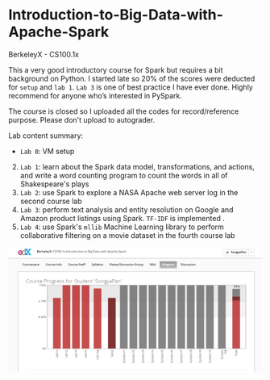 # Introduction-to-Big-Data-with-Apache-Spark
BerkeleyX -  CS100.1x

This a very good introductory course for Spark but requires a bit background on Python. I started late so 20% of the scores were deducted for `setup` and `lab 1`. `Lab 3` is one of best practice I have ever done. Highly recommend for anyone who’s interested in PySpark.

The course is closed so I uploaded all the codes for record/reference purpose. Please don't upload to autograder.

Lab content summary:

- `Lab 0`: VM setup
2. `Lab 1`: learn about the Spark data model, transformations, and actions, and write a word counting program to count the words in all of Shakespeare's plays
3. `Lab 2`: use Spark to explore a NASA Apache web server log in the second course lab 
4. `Lab 3`: perform text analysis and entity resolution on Google and Amazon product listings using Spark. `TF-IDF` is implemented .
5. `Lab 4`: use Spark's `mllib` Machine Learning library to perform collaborative filtering on a movie dataset in the fourth course lab 

![Course Certification](https://github.com/aygons/Introduction-to-Big-Data-with-Apache-Spark/blob/master/progress.PNG?raw=true")

